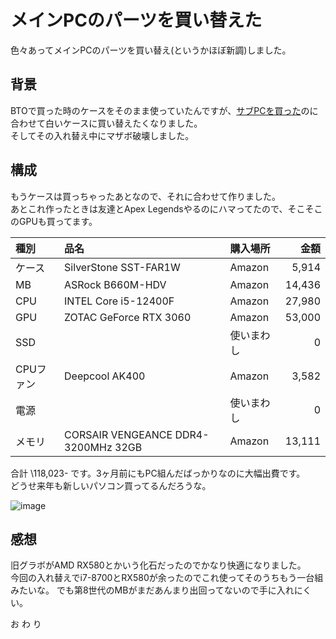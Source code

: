 # メインPCのパーツを買い替えた
色々あってメインPCのパーツを買い替え(というかほぼ新調)しました。

## 背景
BTOで買った時のケースをそのまま使っていたんですが、[サブPCを買った](https://sumeshi.github.io/posts/ideas/homebuilt-pc-2022-05)のに合わせて白いケースに買い替えたくなりました。  
そしてその入れ替え中にマザボ破壊しました。

## 構成
もうケースは買っちゃったあとなので、それに合わせて作りました。  
あとこれ作ったときは友達とApex Legendsやるのにハマってたので、そこそこのGPUも買ってます。

|種別|品名|購入場所|金額|
|:-|:-|:-|-:|
|ケース|SilverStone SST-FAR1W|Amazon|5,914|
|MB|ASRock B660M-HDV|Amazon|14,436|
|CPU|INTEL Core i5-12400F|Amazon|27,980|
|GPU|ZOTAC GeForce RTX 3060|Amazon|53,000|
|SSD||使いまわし|0|
|CPUファン|Deepcool AK400|Amazon|3,582|
|電源||使いまわし|0|
|メモリ|CORSAIR VENGEANCE DDR4-3200MHz 32GB|Amazon|13,111|

合計 \118,023- です。3ヶ月前にもPC組んだばっかりなのに大幅出費です。  
どうせ来年も新しいパソコン買ってるんだろうな。

![image](https://user-images.githubusercontent.com/35072092/220412364-8ae9a16a-b470-4a3b-8e96-7e575f8c90f1.png)

## 感想
旧グラボがAMD RX580とかいう化石だったのでかなり快適になりました。  
今回の入れ替えでi7-8700とRX580が余ったのでこれ使ってそのうちもう一台組みたいな。
でも第8世代のMBがまだあんまり出回ってないので手に入れにくい。

お わ り
